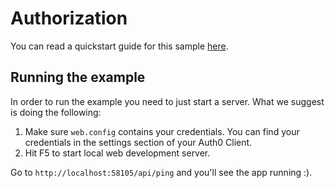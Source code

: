 ﻿# Authorization

You can read a quickstart guide for this sample [here](https://auth0.com/docs/quickstart/backend/webapi-owin/02-authorization).

## Running the example

In order to run the example you need to just start a server. What we suggest is doing the following:

1. Make sure `web.config` contains your credentials. You can find your credentials in the settings section of your Auth0 Client.
2. Hit F5 to start local web development server.

Go to `http://localhost:58105/api/ping` and you'll see the app running :).
